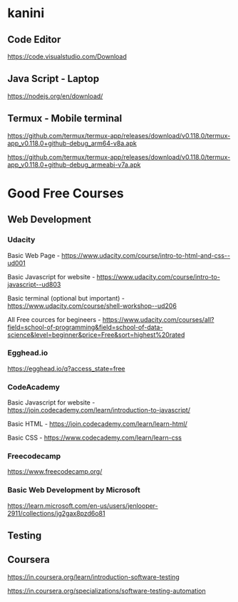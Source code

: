 # kanini

## Code Editor 

https://code.visualstudio.com/Download

## Java Script - Laptop

https://nodejs.org/en/download/

## Termux - Mobile terminal

https://github.com/termux/termux-app/releases/download/v0.118.0/termux-app_v0.118.0+github-debug_arm64-v8a.apk 

https://github.com/termux/termux-app/releases/download/v0.118.0/termux-app_v0.118.0+github-debug_armeabi-v7a.apk


# Good Free Courses 

## Web Development

### Udacity

Basic Web Page - https://www.udacity.com/course/intro-to-html-and-css--ud001

Basic Javascript for website - https://www.udacity.com/course/intro-to-javascript--ud803

Basic terminal (optional but important) - https://www.udacity.com/course/shell-workshop--ud206

All Free cources for begineers - https://www.udacity.com/courses/all?field=school-of-programming&field=school-of-data-science&level=beginner&price=Free&sort=highest%20rated

### Egghead.io

https://egghead.io/q?access_state=free

### CodeAcademy

Basic Javascript for website  - https://join.codecademy.com/learn/introduction-to-javascript/

Basic HTML - https://join.codecademy.com/learn/learn-html/

Basic CSS - https://www.codecademy.com/learn/learn-css

### Freecodecamp

https://www.freecodecamp.org/

### Basic Web Development by Microsoft

https://learn.microsoft.com/en-us/users/jenlooper-2911/collections/jg2gax8pzd6o81

## Testing

## Coursera

https://in.coursera.org/learn/introduction-software-testing

https://in.coursera.org/specializations/software-testing-automation

